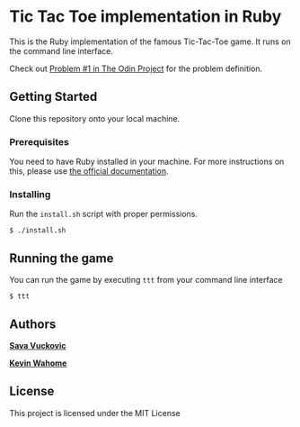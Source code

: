 # Tic Tac Toe implementation in Ruby

This is the Ruby implementation of the famous Tic-Tac-Toe game. It runs on the command line interface.

Check out [Problem #1 in The Odin Project](https://www.theodinproject.com/courses/ruby-programming/lessons/oop) for the problem definition.


## Getting Started

Clone this repository onto your local machine.

### Prerequisites

You need to have Ruby installed in your machine. For more instructions on this, please use [the official documentation](https://www.ruby-lang.org/en/documentation/installation/).

### Installing

Run the `install.sh` script with proper permissions.

`$ ./install.sh`

## Running the game

You can run the game by executing `ttt` from your command line interface

`$ ttt`

## Authors

[**Sava Vuckovic**](https://github.com/savavuckovic)

[**Kevin Wahome**](https://github.com/talihomz)

## License

This project is licensed under the MIT License
